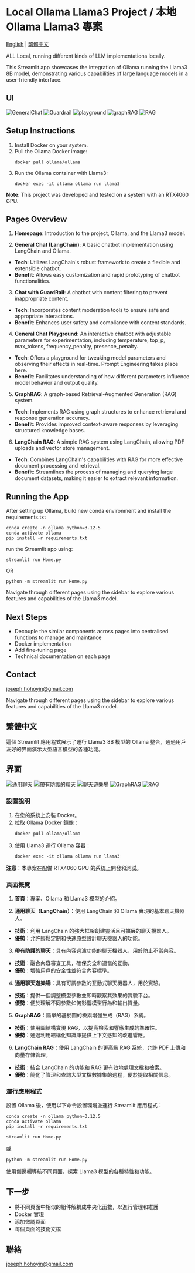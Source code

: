 # Local Ollama Llama3 Project / 本地Ollama Llama3 專案

[English](#english) | [繁體中文](#繁體中文)

ALL Local, running different kinds of LLM implementations locally.

This Streamlit app showcases the integration of Ollama running the Llama3 8B model, demonstrating various capabilities of large language models in a user-friendly interface.

## UI

![GeneralChat](img/GeneralChat.png)
![Guardrail](img/Guardrail.png)
![playground](img/playground.png)
![graphRAG](img/graphRAG.png)
![RAG](img/RAG.png)


## Setup Instructions

1. Install Docker on your system.
2. Pull the Ollama Docker image:
   ```
   docker pull ollama/ollama
   ```
3. Run the Ollama container with Llama3:
   ```
   docker exec -it ollama ollama run llama3
   ```

**Note**: This project was developed and tested on a system with an RTX4060 GPU.

## Pages Overview

1. **Homepage**: Introduction to the project, Ollama, and the Llama3 model.

2. **General Chat (LangChain)**: A basic chatbot implementation using LangChain and Ollama.

- **Tech**: Utilizes LangChain's robust framework to create a flexible and extensible chatbot.
- **Benefit**: Allows easy customization and rapid prototyping of chatbot functionalities.

3. **Chat with GuardRail**: A chatbot with content filtering to prevent inappropriate content.

- **Tech**: Incorporates content moderation tools to ensure safe and appropriate interactions.
- **Benefit**: Enhances user safety and compliance with content standards.

4. **General Chat Playground**: An interactive chatbot with adjustable parameters for experimentation, including temperature, top_p, max_tokens, frequency_penalty, presence_penalty.

- **Tech**: Offers a playground for tweaking model parameters and observing their effects in real-time. Prompt Engineering takes place here.
- **Benefit**: Facilitates understanding of how different parameters influence model behavior and output quality.

5. **GraphRAG**: A graph-based Retrieval-Augmented Generation (RAG) system.

- **Tech**: Implements RAG using graph structures to enhance retrieval and response generation accuracy.
- **Benefit**: Provides improved context-aware responses by leveraging structured knowledge bases.

6. **LangChain RAG**: A simple RAG system using LangChain, allowing PDF uploads and vector store management.

- **Tech**: Combines LangChain's capabilities with RAG for more effective document processing and retrieval.
- **Benefit**: Streamlines the process of managing and querying large document datasets, making it easier to extract relevant information.

## Running the App

After setting up Ollama, build new conda environment and install the requirements.txt

```
conda create -n ollama python=3.12.5
conda activate ollama
pip install -r requirements.txt
```

run the Streamlit app using:

```
streamlit run Home.py
```

OR

```
python -m streamlit run Home.py 
```

Navigate through different pages using the sidebar to explore various features and capabilities of the Llama3 model.



## Next Steps

- Decouple the similar components across pages into centralised functions to manage and maintance
- Docker implementation
- Add fine-tuning page
- Technical documentation on each page

## Contact

joseph.hohoyin@gmail.com

Navigate through different pages using the sidebar to explore various features and capabilities of the Llama3 model.

## 繁體中文

這個 Streamlit 應用程式展示了運行 Llama3 8B 模型的 Ollama 整合，通過用戶友好的界面演示大型語言模型的各種功能。

## 界面

![通用聊天](img/GeneralChat_CHI.png)
![帶有防護的聊天](img/Guardrail_CHI.png)
![聊天遊樂場](img/playground_CHI.png)
![GraphRAG](img/graphRAG_CHI.png)
![RAG](img/RAG_CHI.png)

### 設置說明

1. 在您的系統上安裝 Docker。
2. 拉取 Ollama Docker 鏡像：
   ```
   docker pull ollama/ollama
   ```
3. 使用 Llama3 運行 Ollama 容器：
   ```
   docker exec -it ollama ollama run llama3
   ```

**注意**：本專案在配備 RTX4060 GPU 的系統上開發和測試。

### 頁面概覽

1. **首頁**：專案、Ollama 和 Llama3 模型的介紹。

2. **通用聊天（LangChain）**：使用 LangChain 和 Ollama 實現的基本聊天機器人。

- **技術**：利用 LangChain 的強大框架創建靈活且可擴展的聊天機器人。
- **優勢**：允許輕鬆定制和快速原型設計聊天機器人的功能。

3. **帶有防護的聊天**：具有內容過濾功能的聊天機器人，用於防止不當內容。

- **技術**：融合內容審查工具，確保安全和適當的互動。
- **優勢**：增強用戶的安全性並符合內容標準。

4. **通用聊天遊樂場**：具有可調參數的互動式聊天機器人，用於實驗。

- **技術**：提供一個調整模型參數並即時觀察其效果的實驗平台。
- **優勢**：便於理解不同參數如何影響模型行為和輸出質量。

5. **GraphRAG**：簡單的基於圖的檢索增強生成（RAG）系統。

- **技術**：使用圖結構實現 RAG，以提高檢索和響應生成的準確性。
- **優勢**：通過利用結構化知識庫提供上下文感知的改進響應。

6. **LangChain RAG**：使用 LangChain 的更高級 RAG 系統，允許 PDF 上傳和向量存儲管理。

- **技術**：結合 LangChain 的功能和 RAG 更有效地處理文檔和檢索。
- **優勢**：簡化了管理和查詢大型文檔數據集的過程，便於提取相關信息。

### 運行應用程式

設置 Ollama 後，使用以下命令設置環境並運行 Streamlit 應用程式：

```
conda create -n ollama python=3.12.5
conda activate ollama
pip install -r requirements.txt
```

```
streamlit run Home.py
```

或

```
python -m streamlit run Home.py 
```

使用側邊欄導航不同頁面，探索 Llama3 模型的各種特性和功能。


## 下一步
- 將不同頁面中相似的組件解耦成中央化函數，以進行管理和維護
- Docker 實現
- 添加微調頁面
- 每個頁面的技術文檔    

## 聯絡
joseph.hohoyin@gmail.com